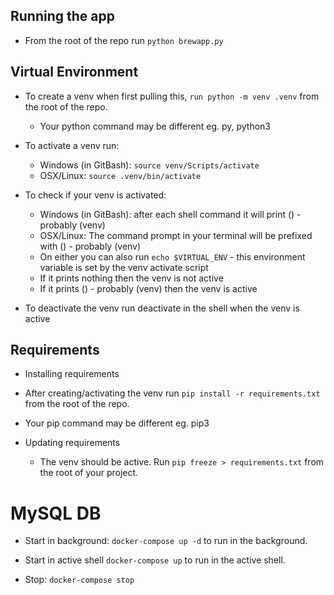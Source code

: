 ## Running the app
- From the root of the repo run `python brewapp.py`

## Virtual Environment
- To create a venv when first pulling this, `run python -m venv .venv` from the root of the repo.
    - Your python command may be different eg. py, python3

- To activate a venv run:
    - Windows (in GitBash): `source venv/Scripts/activate`
    - OSX/Linux: `source .venv/bin/activate`

- To check if your venv is activated:
    - Windows (in GitBash): after each shell command it will print (<name of venv>) - probably (venv)
    - OSX/Linux: The command prompt in your terminal will be prefixed with (<name of venv>) - probably (venv)
    - On either you can also run `echo $VIRTUAL_ENV` - this environment variable is set by the venv activate script
    - If it prints nothing then the venv is not active
    - If it prints (<name of venv>) - probably (venv) then the venv is active

- To deactivate the venv run deactivate in the shell when the venv is active

## Requirements
- Installing requirements

- After creating/activating the venv run `pip install -r requirements.txt` from the root of the repo.

- Your pip command may be different eg. pip3

- Updating requirements
    - The venv should be active. Run `pip freeze > requirements.txt` from the root of your project.

# MySQL DB

- Start in background: `docker-compose up -d` to run in the background.

- Start in active shell `docker-compose up` to run in the active shell.

- Stop: `docker-compose stop`
